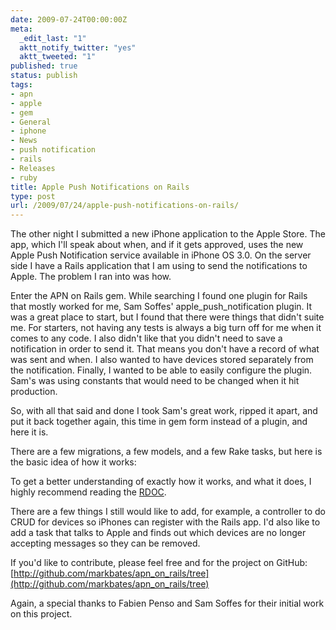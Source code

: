 ```yaml
---
date: 2009-07-24T00:00:00Z
meta:
  _edit_last: "1"
  aktt_notify_twitter: "yes"
  aktt_tweeted: "1"
published: true
status: publish
tags:
- apn
- apple
- gem
- General
- iphone
- News
- push notification
- rails
- Releases
- ruby
title: Apple Push Notifications on Rails
type: post
url: /2009/07/24/apple-push-notifications-on-rails/
---
```


The other night I submitted a new iPhone application to the Apple Store. The app, which I'll speak about when, and if it gets approved, uses the new Apple Push Notification service available in iPhone OS 3.0. On the server side I have a Rails application that I am using to send the notifications to Apple. The problem I ran into was how.

Enter the APN on Rails gem. While searching I found one plugin for Rails that mostly worked for me, Sam Soffes' apple_push_notification plugin. It was a great place to start, but I found that there were things that didn't suite me. For starters, not having any tests is always a big turn off for me when it comes to any code. I also didn't like that you didn't need to save a notification in order to send it. That means you don't have a record of what was sent and when. I also wanted to have devices stored separately from the notification. Finally, I wanted to be able to easily configure the plugin. Sam's was using constants that would need to be changed when it hit production.

So, with all that said and done I took Sam's great work, ripped it apart, and put it back together again, this time in gem form instead of a plugin, and here it is.

There are a few migrations, a few models, and a few Rake tasks, but here is the basic idea of how it works:

<script src="http://gist.github.com/154516.js"></script>

To get a better understanding of exactly how it works, and what it does, I highly recommend reading the [RDOC](http://apnonrails.metabates.com/).

There are a few things I still would like to add, for example, a controller to do CRUD for devices so iPhones can register with the Rails app. I'd also like to add a task that talks to Apple and finds out which devices are no longer accepting messages so they can be removed.

If you'd like to contribute, please feel free and for the project on GitHub: 
[http://github.com/markbates/apn_on_rails/tree](http://github.com/markbates/apn_on_rails/tree)

Again, a special thanks to Fabien Penso and Sam Soffes for their initial work on this project.
